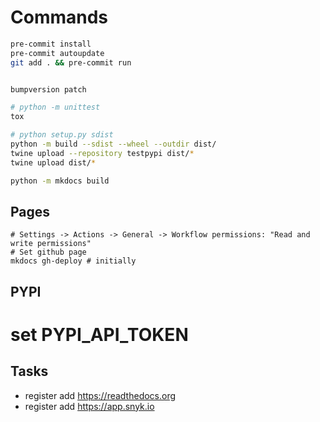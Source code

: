# Commands

```bash
pre-commit install
pre-commit autoupdate
git add . && pre-commit run


bumpversion patch

# python -m unittest
tox

# python setup.py sdist
python -m build --sdist --wheel --outdir dist/
twine upload --repository testpypi dist/*
twine upload dist/*

python -m mkdocs build
```

## Pages

```
# Settings -> Actions -> General -> Workflow permissions: "Read and write permissions"
# Set github page
mkdocs gh-deploy # initially
```

## PYPI

# set PYPI_API_TOKEN

## Tasks

- register add https://readthedocs.org
- register add https://app.snyk.io

